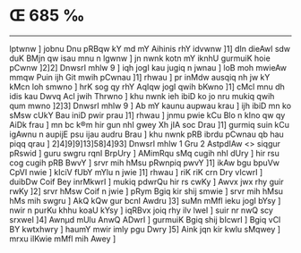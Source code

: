 # Œ 685 ‰
---
lptwnw ] jobnu Dnu pRBqw kY md mY Aihinis rhY idvwnw ]1] dIn
dieAwl sdw duK BMjn qw isau mnu n lgwnw ] jn nwnk kotn mY iknhU
gurmuiK hoie pCwnw ]2]2] DnwsrI mhlw 9 ] iqh jogI kau jugiq n
jwnau ] loB moh mwieAw mmqw Puin ijh Git mwih pCwnau ]1] rhwau ]
pr inMdw ausqiq nh jw kY kMcn loh smwno ] hrK sog qy rhY AqIqw jogI
qwih bKwno ]1] cMcl mnu dh idis kau Dwvq Acl jwih Thrwno ] khu
nwnk ieh ibiD ko jo nru mukiq qwih qum mwno ]2]3] DnwsrI mhlw 9 ]
Ab mY kaunu aupwau krau ] ijh ibiD mn ko sMsw cUkY Bau iniD pwir prau
]1] rhwau ] jnmu pwie kCu Blo n kIno qw qy AiDk frau ] mn bc k®m
hir gun nhI gwey Xh jIA soc Drau ]1] gurmiq suin kCu igAwnu n
aupijE psu ijau audru Brau ] khu nwnk pRB ibrdu pCwnau qb hau piqq
qrau ] 2]4]9]9]13]58]4]93]
DnwsrI mhlw 1 Gru 2 AstpdIAw
<> siqgur pRswid ]
guru swgru rqnI BrpUry ] AMimRqu sMq cugih nhI dUry ] hir rsu cog cugih
pRB BwvY ] srvr mih hMsu pRwnpiq pwvY ]1] ikAw bgu bpuVw CpVI nwie
] kIciV fUbY mYlu n jwie ]1] rhwau ] riK riK crn Dry vIcwrI ]
duibDw Coif Bey inrMkwrI ] mukiq pdwrQu hir rs cwKy ] Awvx jwx rhy
guir rwKy ]2] srvr hMsw Coif n jwie ] pRym Bgiq kir shij smwie ]
srvr mih hMsu hMs mih swgru ] AkQ kQw gur bcnI Awdru ]3] suMn
mMfl ieku jogI bYsy ] nwir n purKu khhu koaU kYsy ] iqRBvx joiq rhy ilv
lweI ] suir nr nwQ scy srxweI ]4] Awnµd mUlu AnwQ ADwrI ] gurmuiK
Bgiq shij bIcwrI ] Bgiq vCl BY kwtxhwry ] haumY mwir imly pgu Dwry
]5] Aink jqn kir kwlu sMqwey ] mrxu ilKwie mMfl mih Awey ]
####
